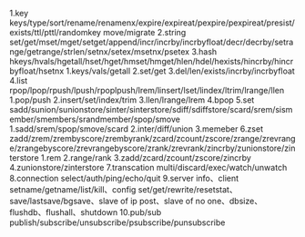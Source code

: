 1.key
keys/type/sort/rename/renamenx/expire/expireat/pexpire/pexpireat/presist/exists/ttl/pttl/randomkey
move/migrate
2.string
set/get/mset/mget/setget/append/incr/incrby/incrbyfloat/decr/decrby/setrange/getrange/strlen/setnx/setex/msetnx/psetex
3.hash
hkeys/hvals/hgetall/hset/hget/hmset/hmget/hlen/hdel/hexists/hincrby/hincrbyfloat/hsetnx
1.keys/vals/getall  2.set/get  3.del/len/exists/incrby/incrbyfloat
4.list
rpop/lpop/rpush/lpush/rpoplpush/lrem/linsert/lset/lindex/ltrim/lrange/llen
1.pop/push 2.insert/set/index/trim 3.llen/lrange/lrem 4.bpop
5.set
sadd/sunion/sunionstore/sinter/sinterstore/sdiff/sdiffstore/scard/srem/sismember/smembers/srandmember/spop/smove
1.sadd/srem/spop/smove/scard 2.inter/diff/union 3.memeber
6.zset
zadd/zrem/zrembyscore/zrembyrank/zcard/zcount/zscore/zrange/zrevrange/zrangebyscore/zrevrangebyscore/zrank/zrevrank/zincrby/zunionstore/zinterstore
1.rem 2.range/rank 3.zadd/zcard/zcount/zscore/zincrby 4.zunionstore/zinterstore
7.transcation
multi/discard/exec/watch/unwatch
8.connection
select/auth/ping/echo/quit
9.server
info、client setname/getname/list/kill、config set/get/rewrite/resetstat、save/lastsave/bgsave、slave of ip post、slave of no one、dbsize、flushdb、flushall、shutdown
10.pub/sub
publish/subscribe/unsubscribe/psubscribe/punsubscribe